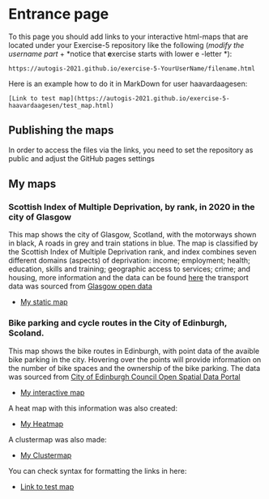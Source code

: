 # Entrance page

To this page you should add links to your interactive html-maps that are located under your Exercise-5 repository like the following (*modify the username part* + *notice that **e**xercise starts with lower e -letter *):

 `https://autogis-2021.github.io/exercise-5-YourUserName/filename.html`

Here is an example how to do it in MarkDown for user haavardaagesen:

```
[Link to test map](https://autogis-2021.github.io/exercise-5-haavardaagesen/test_map.html)
```
## Publishing the maps 

In order to access the files via the links, you need to set the repository as public and adjust the GitHub pages settings
## My maps
### Scottish Index of Multiple Deprivation, by rank, in 2020 in the city of Glasgow

This map shows the city of Glasgow, Scotland, with the motorways shown in black, A roads in grey and train stations in blue. The map is classified by the Scottish Index of Multiple Deprivation rank, and index combines seven different domains (aspects) of deprivation: income; employment; health; education, skills and training; geographic access to services; crime; and housing, more information and the data can be found [here](https://spatialdata.gov.scot/geonetwork/srv/eng/catalog.search#/metadata/02866b0b-66e5-46ab-9b1c-d433dc3c2fae) the transport data was sourced from [Glasgow open data](http://ckanglasgowprod.cloudapp.net/dataset?groups=transport)

 - [My static map](https://autogis-2021.github.io/exercise-5-E1eanor/static_map.png)
 
 ### Bike parking and cycle routes in the City of Edinburgh, Scoland.
 
This map shows the bike routes in Edinburgh, with point data of the avaible bike parking in the city. Hovering over the points will provide information on the number of bike spaces and the ownership of the bike parking. The data was sourced from [City of Edinburgh Council Open Spatial Data Portal](https://data.edinburghcouncilmaps.info/search?tags=transport)  
 
 - [My interactive map](https://autogis-2021.github.io/exercise-5-E1eanor/interactive_map.html)
 
 A heat map with this information was also created:
 - [My Heatmap](https://autogis-2021.github.io/exercise-5-E1eanor/interactive_map2.html)
  
  A clustermap was also made:
 - [My Clustermap](https://autogis-2021.github.io/exercise-5-E1eanor/interactive_map3.html)
 
 You can check syntax for formatting the links in here: 
 - [Link to test map](https://autogis-2021.github.io/exercise-5-haavardaagesen/test_map.html)
 

